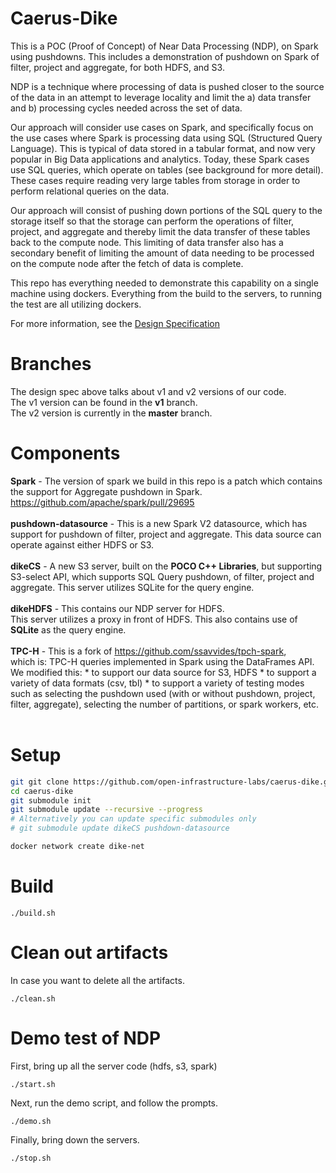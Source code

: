 Caerus-Dike
==============

This is a POC (Proof of Concept) of Near Data Processing (NDP), on Spark
using pushdowns.  This includes a demonstration of
pushdown on Spark of filter, project and aggregate, for both HDFS, and S3.

NDP is a technique where processing of data is pushed closer to the source of the data in an attempt to leverage locality and limit the a) data transfer and b) processing cycles needed across the set of data.

Our approach will consider use cases on Spark, and specifically focus on the use cases where Spark is processing data using SQL (Structured Query Language).  This is typical of data stored in a tabular format, and now very popular in Big Data applications and analytics.  Today, these Spark cases use SQL queries, which operate on tables (see background for more detail).  These cases require reading very large tables from storage in order to perform relational queries on the data.

Our approach will consist of pushing down portions of the SQL query to the storage itself so that the storage can perform the operations of filter, project, and aggregate and thereby limit the data transfer of these tables back to the compute node.  This limiting of data transfer also has a secondary benefit of limiting the amount of data needing to be processed on the compute node after the fetch of data is complete.

This repo has everything needed to demonstrate this capability on a single
machine using dockers.  Everything from the build to the servers, to running
the test are all utilizing dockers.

For more information, see the [Design Specification](doc/ndp_design.pdf)

Branches
==========
The design spec above talks about v1 and v2 versions of our code.  <BR>
The v1 version can be found in the **v1** branch.<BR>
The v2 version is currently in the **master** branch.

Components
===========

<B>Spark</B> - The version of spark we build in this repo is a patch which contains
               the support for Aggregate pushdown in Spark.  https://github.com/apache/spark/pull/29695 <BR><BR>
<B>pushdown-datasource</B> - This is a new Spark V2 datasource, which has support for
                      pushdown of filter, project and aggregate.
                      This data source can operate against either HDFS or S3.<BR><BR>
<B>dikeCS</B> - A new S3 server, built on the <B>POCO C++ Libraries</B>, 
         but supporting S3-select API, which supports SQL Query pushdown, of filter, project and aggregate.
         This server utilizes SQLite for the query engine.<BR><BR>
<B>dikeHDFS</B> - This contains our NDP server for HDFS.  
           This server utilizes a proxy in front of HDFS.
           This also contains use of <B>SQLite</B> as the query engine.<BR><BR>
<B>TPC-H</B> - This is a fork of https://github.com/ssavvides/tpch-spark,  
        which is: TPC-H queries implemented in Spark using the DataFrames API. 
        We modified this:
        * to support our data source for S3, HDFS
        * to support a variety of data formats (csv, tbl)
        * to support a variety of testing modes such as selecting the
        pushdown used (with or without pushdown, project, filter, aggregate),
        selecting the number of partitions, or spark workers, etc.<BR><BR>


Setup
=====

```bash
git git clone https://github.com/open-infrastructure-labs/caerus-dike.git
cd caerus-dike
git submodule init
git submodule update --recursive --progress
# Alternatively you can update specific submodules only
# git submodule update dikeCS pushdown-datasource

docker network create dike-net
```

Build
===========

```
./build.sh
```

Clean out artifacts
===================
In case you want to delete all the artifacts.

```
./clean.sh
```

Demo test of NDP
======================

First, bring up all the server code (hdfs, s3, spark)

```
./start.sh
```

Next, run the demo script, and follow the prompts.

```
./demo.sh
```

Finally, bring down the servers.

```
./stop.sh
```
